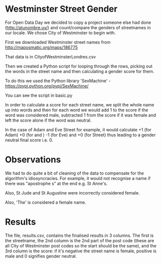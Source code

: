 Westminster Street Gender
==========================

For Open Data Day we decided to copy a project someone else had done (http://atunombre.uy/) and count/compare the genders of streetnames in our locale. We chose City of Westminster to begin with. 

First we downloaded Westminster street names from http://maposmatic.org/maps/186775

That data is in CityofWestminsterLondres.csv

Then we created a Python script for looping through the rows, picking out the words in the street name and then calculating a gender score for them. 

To do this we used the Python library 'SexMachine' - https://pypi.python.org/pypi/SexMachine/

You can see the script in basic.py

In order to calculate a score for each street name, we split the whole name up into words and then for each word we would add 1 to the score if the word was considered male, subtracted 1 from the score if it was female and left the score alone if the word was neutral. 

In the case of Adam and Eve Street for example, it would calculate +1 (for Adam) +0 (for and ) -1 (for Eve) and +0 (for Street) thus leading to a gender neutral final score i.e. 0.

Observations
============

We had to do quite a bit of cleaning of the data to compensate for the algorithm's idiosyncracies. For example, it would not recognise a name if there was "apostrophe s" at the end e.g. St Anne's. 

Also, St Jude and St Augustine were incorrectly considered female. 

Also, 'The' is considered a female name. 

Results
========
The file, results.csv, contains the finalised results in 3 columns. The first is the streetname, the 2nd column is the 2nd part of the post code (these are all City of Westminster post codes so the start should be the same), and the 3rd column is the score: if it's negative the street name is female, positive is male and 0 signifies gender neutral.

